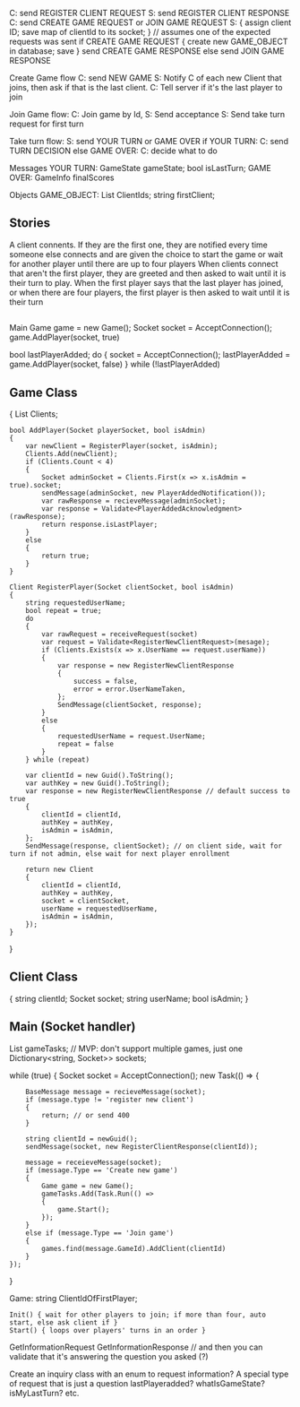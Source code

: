 ﻿C: send REGISTER CLIENT REQUEST
S: send REGISTER CLIENT RESPONSE
C: send CREATE GAME REQUEST or JOIN GAME REQUEST
S:
	{ assign client ID; save map of clientId to its socket; } // assumes one of the expected requests was sent
	if CREATE GAME REQUEST
		{ create new GAME_OBJECT in database; save }
		send CREATE GAME RESPONSE
   else
		send JOIN GAME RESPONSE

Create Game flow
C: send NEW GAME
S: Notify C of each new Client that joins, then ask if that is the last client.
C: Tell server if it's the last player to join

Join Game flow:
C: Join game by Id,
S: Send acceptance
S: Send take turn request for first turn

Take turn flow:
S: send YOUR TURN or GAME OVER
	if YOUR TURN:
		C: send TURN DECISION 
	else GAME OVER:
		C: decide what to do



Messages
YOUR TURN:
	GameState gameState;
	bool isLastTurn;
GAME OVER:
	GameInfo finalScores

Objects
GAME_OBJECT:
	List<string> ClientIds;
	string firstClient;


## Stories
A client connents. If they are the first one, they are notified every time someone else connects and are given the choice to start the game or wait for another player until there are up to four players
When clients connect that aren't the first player, they are greeted and then asked to wait until it is their turn to play.
When the first player says that the last player has joined, or when there are four players, the first player is then asked to wait until it is their turn


##
Main
Game game = new Game();
Socket socket = AcceptConnection();
game.AddPlayer(socket, true)

bool lastPlayerAdded;
do
{
	socket = AcceptConnection();
	lastPlayerAdded = game.AddPlayer(socket, false)
} while (!lastPlayerAdded)

## Game Class
{
	List<Client> Clients;

	bool AddPlayer(Socket playerSocket, bool isAdmin)
	{
		var newClient = RegisterPlayer(socket, isAdmin);
		Clients.Add(newClient);
		if (Clients.Count < 4)
		{
			Socket adminSocket = Clients.First(x => x.isAdmin = true).socket;
			sendMessage(adminSocket, new PlayerAddedNotification());
			var rawResponse = recieveMessage(adminSocket);
			var response = Validate<PlayerAddedAcknowledgment>(rawResponse);
			return response.isLastPlayer;
		}
		else
		{
			return true;
		}
	}

	Client RegisterPlayer(Socket clientSocket, bool isAdmin)
	{
		string requestedUserName;
		bool repeat = true;
		do
		{
			var rawRequest = receiveRequest(socket)
			var request = Validate<RegisterNewClientRequest>(mesage);
			if (Clients.Exists(x => x.UserName == request.userName))
			{
				var response = new RegisterNewClientResponse
				{
					success = false,
					error = error.UserNameTaken,
				};
				SendMessage(clientSocket, response);
			}
			else
			{
				requestedUserName = request.UserName;
				repeat = false
			}
		} while (repeat)

		var clientId = new Guid().ToString();
		var authKey = new Guid().ToString();
		var response = new RegisterNewClientResponse // default success to true
		{
			clientId = clientId,
			authKey = authKey,
			isAdmin = isAdmin,
		};
		SendMessage(response, clientSocket); // on client side, wait for turn if not admin, else wait for next player enrollment

		return new Client
		{
			clientId = clientId,
			authKey = authKey,
			socket = clientSocket,
			userName = requestedUserName,
			isAdmin = isAdmin,
		});
	}
}

## Client Class
{
	string clientId;
	Socket socket;
	string userName;
	bool isAdmin;
}



## Main (Socket handler)
List<Task> gameTasks; // MVP: don't support multiple games, just one
Dictionary<string, Socket>> sockets;

while (true)
{
	Socket socket = AcceptConnection();
	new Task(() => 
	{





		BaseMessage message = recieveMessage(socket);
		if (message.type != 'register new client')
		{
			return; // or send 400
		}

		string clientId = newGuid();
		sendMessage(socket, new RegisterClientResponse(clientId));

		message = receieveMessage(socket);
		if (message.Type == 'Create new game')
		{
			Game game = new Game();
			gameTasks.Add(Task.Run(() =>
			{
				game.Start();
			});
		}
		else if (message.Type == 'Join game')
		{
			games.find(message.GameId).AddClient(clientId)
		}
	});
}


Game:
	string ClientIdOfFirstPlayer;

	Init() { wait for other players to join; if more than four, auto start, else ask client if }
	Start() { loops over players' turns in an order }































GetInformationRequest
GetInformationResponse // and then you can validate that it's answering the question you asked (?)


Create an inquiry class with an enum to request information? A special type of request that is just a question
lastPlayeradded?
whatIsGameState?
isMyLastTurn?
etc.
